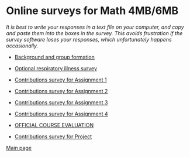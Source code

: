 # Online surveys for Math 4MB/6MB

_It is best to write your responses in a text file on your computer, and copy and paste them into the boxes in the survey.  This avoids frustration if the survey software loses your responses, which unfortunately happens occasionally._

- [Background and group formation](https://surveys.mcmaster.ca/limesurvey/index.php/746511)

- [Optional respiratory illness survey](https://surveys.mcmaster.ca/limesurvey/index.php/893454)

- [Contributions survey for Assignment 1]()

- [Contributions survey for Assignment 2]()

- [Contributions survey for Assignment 3]()

- [Contributions survey for Assignment 4]()

- [OFFICIAL COURSE EVALUATION](https://evals.mcmaster.ca/)

- [Contributions survey for Project]()

[Main page](.)
